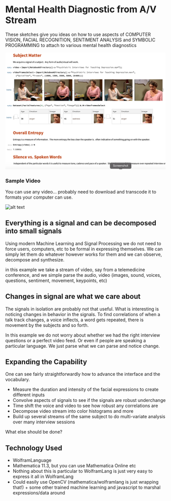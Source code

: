 # Mental Health Diagnostic from A/V Stream
These sketches give you ideas on how to use aspects of COMPUTER VISION, FACIAL RECOGNITION, SENTIMENT ANALYSIS and SYMBOLIC PROGRAMMING to attach to various mental health diagnostics


![alt text](https://github.com/HeyMaslo/empathetic-sketches/blob/master/mentalhealth/example.png?raw=true "Sample Diagnostics for Mental Health")


### Sample Video
You can use any video... probably need to download and transcode it to formats your computer can use.

![alt text](https://youtu.be/4YhpWZCdiZc "Video Sample")

## Everything is a signal and can be decomposed into small signals
Using modern Machine Learning and Signal Processing we do not need to force users, computers, etc to be formal in expressing themselves.  We can simply let them do whatever however works for them and we can observe, decompose and synthesize.

in this example we take a stream of video, say from a telemedicine conference, and we simple parse the audio, video (images, sound, voices, questions, sentiment, movement, keypoints, etc)

## Changes in signal are what we care about
The signals in isolation are probably not that useful.  What is interesting is noticing changes in behavior in the signals.  To find correlations of when a talk track changes, a voice inflects, a word gets repeated, there is movement by the subjects and so forth.

In this example we do not worry about whether we had the right interview questions or a perfect video feed.  Or even if people are speaking a particular language.  We just parse what we can parse and notice change.

## Expanding the Capability
One can see fairly straightforwardly how to advance the interface and the vocabulary.

  * Measure the duration and intensity of the facial expressions to create different inputs 
  * Convolve aspects of signals to see if the signals are robust underchange
  * Time shift the voice and video to see how robust any correlations are
  * Decompose video stream into color histograms and more
  * Build up several streams of the same subject to do multi-variate analysis over many interview sessions

What else should be done?

## Technology Used

  * WolframLanguage
  * Mathematica 11.3, but you can use Mathematica Online etc
  * Nothing about this is particular to WolframLang is just very easy to express it all in WolframLang
  * Could easily use OpenCV (mathematica/wolframlang is just wrapping that!) + some other trained machine learning and javascript to marshal expressions/data around
